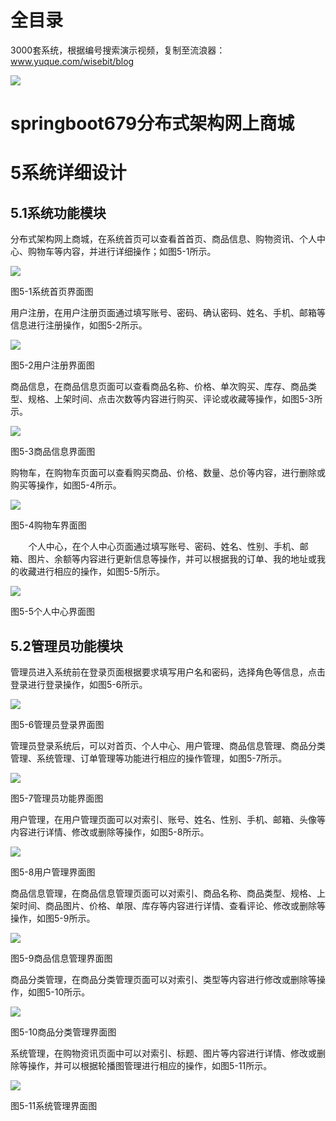 # 全目录

3000套系统，根据编号搜索演示视频，复制至流浪器：www.yuque.com/wisebit/blog


![](https://bitwise.oss-cn-heyuan.aliyuncs.com/2024/11/06/qq_wechat.png)
# springboot679分布式架构网上商城
# 5系统详细设计
## 5.1系统功能模块
分布式架构网上商城，在系统首页可以查看首首页、商品信息、购物资讯、个人中心、购物车等内容，并进行详细操作；如图5-1所示。

![](/md/blog.012.jpeg)

图5-1系统首页界面图

用户注册，在用户注册页面通过填写账号、密码、确认密码、姓名、手机、邮箱等信息进行注册操作，如图5-2所示。

![](/md/blog.013.jpeg)

图5-2用户注册界面图

商品信息，在商品信息页面可以查看商品名称、价格、单次购买、库存、商品类型、规格、上架时间、点击次数等内容进行购买、评论或收藏等操作，如图5-3所示。

![](/md/blog.014.png)

图5-3商品信息界面图

购物车，在购物车页面可以查看购买商品、价格、数量、总价等内容，进行删除或购买等操作，如图5-4所示。

![](/md/blog.015.png)

图5-4购物车界面图

`    `个人中心，在个人中心页面通过填写账号、密码、姓名、性别、手机、邮箱、图片、余额等内容进行更新信息等操作，并可以根据我的订单、我的地址或我的收藏进行相应的操作，如图5-5所示。

![](/md/blog.016.png)

图5-5个人中心界面图

## 5.2管理员功能模块
管理员进入系统前在登录页面根据要求填写用户名和密码，选择角色等信息，点击登录进行登录操作，如图5-6所示。

![](/md/blog.017.jpeg)

图5-6管理员登录界面图

管理员登录系统后，可以对首页、个人中心、用户管理、商品信息管理、商品分类管理、系统管理、订单管理等功能进行相应的操作管理，如图5-7所示。

![](/md/blog.018.png)

图5-7管理员功能界面图

用户管理，在用户管理页面可以对索引、账号、姓名、性别、手机、邮箱、头像等内容进行详情、修改或删除等操作，如图5-8所示。

![](/md/blog.019.png)

图5-8用户管理界面图

商品信息管理，在商品信息管理页面可以对索引、商品名称、商品类型、规格、上架时间、商品图片、价格、单限、库存等内容进行详情、查看评论、修改或删除等操作，如图5-9所示。

![](/md/blog.020.png)

图5-9商品信息管理界面图

商品分类管理，在商品分类管理页面可以对索引、类型等内容进行修改或删除等操作，如图5-10所示。

![](/md/blog.021.png)

图5-10商品分类管理界面图

系统管理，在购物资讯页面中可以对索引、标题、图片等内容进行详情、修改或删除等操作，并可以根据轮播图管理进行相应的操作，如图5-11所示。

![](/md/blog.022.png)

图5-11系统管理界面图



